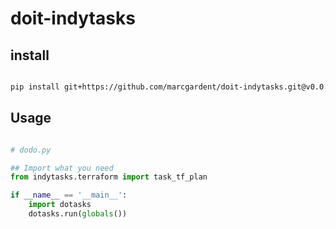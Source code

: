 
# doit-indytasks

## install

```sh

pip install git+https://github.com/marcgardent/doit-indytasks.git@v0.0.9

```

## Usage

```python

# dodo.py

## Import what you need
from indytasks.terraform import task_tf_plan

if __name__ == '__main__':
    import dotasks
    dotasks.run(globals())
    
```